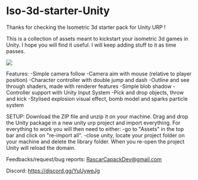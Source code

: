 # Iso-3d-starter-Unity
Thanks for checking the Isometric 3d starter pack for Unity URP !

This is a collection of assets meant to kickstart your isometric 3d games in Unity.
I hope you will find it useful. I will keep adding stuff to it as time passes.

![](https://github.com/RascarCapack/Iso-3d-starter-Unity/blob/main/isoStarterGif2.gif)

Features:
-Simple camera follow
-Camera aim with mouse (relative to player position)
-Character controller with double jump and dash
-Outline and see through shaders, made with renderer features
-Simple blob shadow
-Controller support with Unity Input System
-Pick and drop objects, throw and kick
-Stylised explosion visual effect, bomb model and sparks particle system

SETUP:
  Download the ZIP file and unzip it on your machine.
  Drag and drop the Unity package in a new unity urp project and import everything.
For everything to work you will then need to either:
-go to "Assets" in the top bar and click on "re-import all".
-close unity, locate your project folder on your machine and delete the library folder. When you re-open the project Unity will reload the domain.

Feedbacks/request/bug reports: 
RascarCapackDev@gmail.com

Discord:
https://discord.gg/YuUyweJg

